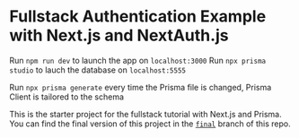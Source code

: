 # Fullstack Authentication Example with Next.js and NextAuth.js

Run `npm run dev` to launch the app on `localhost:3000`
Run `npx prisma studio` to lauch the database on `localhost:5555`

Run `npx prisma generate` every time the Prisma file is changed, Prisma Client is tailored to the schema


This is the starter project for the fullstack tutorial with Next.js and Prisma. You can find the final version of this project in the [`final`](https://github.com/prisma/blogr-nextjs-prisma/tree/final) branch of this repo.
